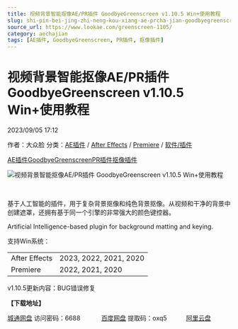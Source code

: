 ```yaml
---
title: 视频背景智能抠像AE/PR插件 GoodbyeGreenscreen v1.10.5 Win+使用教程
slug: shi-pin-bei-jing-zhi-neng-kou-xiang-ae-prcha-jian-goodbyegreenscreen-v1-10-5-win-shi-yong-jiao-cheng
source_url: https://www.lookae.com/greenscreen-1105/
category: aechajian
tags: [AE插件, GoodbyeGreenscreen, PR插件, 抠像插件]
---
```

# 视频背景智能抠像AE/PR插件 GoodbyeGreenscreen v1.10.5 Win+使用教程

2023/09/05 17:12

作者：大众脸
分类：[AE插件](https://www.lookae.com/after-effects/aechajian/) / [After Effects](https://www.lookae.com/after-effects/) / [Premiere](https://www.lookae.com/qitarjcj/premierezy/) / [软件/插件](https://www.lookae.com/qitarjcj/)

[AE插件](https://www.lookae.com/tag/ae%e6%8f%92%e4%bb%b6/)[GoodbyeGreenscreen](https://www.lookae.com/tag/goodbyegreenscreen/)[PR插件](https://www.lookae.com/tag/pr%e6%8f%92%e4%bb%b6/)[抠像插件](https://www.lookae.com/tag/%e6%8a%a0%e5%83%8f%e6%8f%92%e4%bb%b6/)

![视频背景智能抠像AE/PR插件 GoodbyeGreenscreen v1.10.5 Win+使用教程](https://www.lookae.com/wp-content/uploads/2021/03/Goodbye-Greenscreen-12.jpg "视频背景智能抠像AE/PR插件 GoodbyeGreenscreen v1.10.5 Win+使用教程-LookAE.com")

[﻿﻿﻿](https://cloud.video.taobao.com//play/u/705956171/p/1/e/6/t/1/297235512328.mp4)

基于人工智能的插件，用于复杂背景抠像和纯色背景抠像。从视频和干净的背景中创建遮罩，还拥有基于同一个引擎的非常强大的颜色键控器。

Artificial Intelligence-based plugin for background matting and keying.

支持Win系统：

|  |  |
| --- | --- |
| After Effects | 2023, 2022, 2021, 2020 |
| Premiere | 2022, 2021, 2020 |

v1.10.5更新内容：BUG错误修复

**【下载地址】**

[城通网盘](https://url70.ctfile.com/f/2827370-930589341-c0ee23?p=4431) 访问密码：6688            [百度网盘](https://pan.baidu.com/s/1x4g2RHGfV1ZsJXW-KGS59g?pwd=oxq5) 提取码：oxq5           [阿里云盘](https://www.aliyundrive.com/s/GsknfABe9f4)
